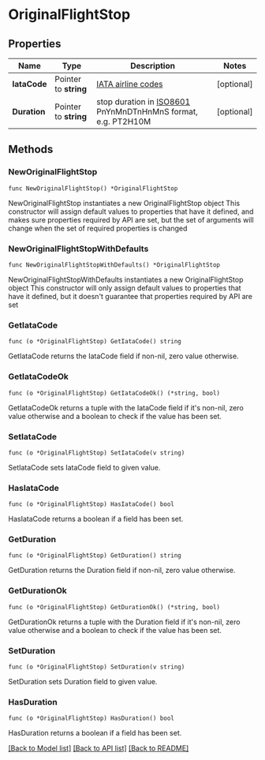 # OriginalFlightStop

## Properties

Name | Type | Description | Notes
------------ | ------------- | ------------- | -------------
**IataCode** | Pointer to **string** | [IATA airline codes](http://www.iata.org/publications/Pages/code-search.aspx) | [optional] 
**Duration** | Pointer to **string** | stop duration in [ISO8601](https://en.wikipedia.org/wiki/ISO_8601) PnYnMnDTnHnMnS format, e.g. PT2H10M | [optional] 

## Methods

### NewOriginalFlightStop

`func NewOriginalFlightStop() *OriginalFlightStop`

NewOriginalFlightStop instantiates a new OriginalFlightStop object
This constructor will assign default values to properties that have it defined,
and makes sure properties required by API are set, but the set of arguments
will change when the set of required properties is changed

### NewOriginalFlightStopWithDefaults

`func NewOriginalFlightStopWithDefaults() *OriginalFlightStop`

NewOriginalFlightStopWithDefaults instantiates a new OriginalFlightStop object
This constructor will only assign default values to properties that have it defined,
but it doesn't guarantee that properties required by API are set

### GetIataCode

`func (o *OriginalFlightStop) GetIataCode() string`

GetIataCode returns the IataCode field if non-nil, zero value otherwise.

### GetIataCodeOk

`func (o *OriginalFlightStop) GetIataCodeOk() (*string, bool)`

GetIataCodeOk returns a tuple with the IataCode field if it's non-nil, zero value otherwise
and a boolean to check if the value has been set.

### SetIataCode

`func (o *OriginalFlightStop) SetIataCode(v string)`

SetIataCode sets IataCode field to given value.

### HasIataCode

`func (o *OriginalFlightStop) HasIataCode() bool`

HasIataCode returns a boolean if a field has been set.

### GetDuration

`func (o *OriginalFlightStop) GetDuration() string`

GetDuration returns the Duration field if non-nil, zero value otherwise.

### GetDurationOk

`func (o *OriginalFlightStop) GetDurationOk() (*string, bool)`

GetDurationOk returns a tuple with the Duration field if it's non-nil, zero value otherwise
and a boolean to check if the value has been set.

### SetDuration

`func (o *OriginalFlightStop) SetDuration(v string)`

SetDuration sets Duration field to given value.

### HasDuration

`func (o *OriginalFlightStop) HasDuration() bool`

HasDuration returns a boolean if a field has been set.


[[Back to Model list]](../README.md#documentation-for-models) [[Back to API list]](../README.md#documentation-for-api-endpoints) [[Back to README]](../README.md)


